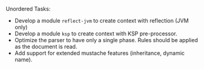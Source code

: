 Unordered Tasks:

* Develop a module `reflect-jvm` to create context with reflection (JVM only)
* Develop a module `ksp` to create context with KSP pre-processor.
* Optimize the parser to have only a single phase. Rules should be applied as the
  document is read.
* Add support for extended mustache features (inheritance, dynamic name).
